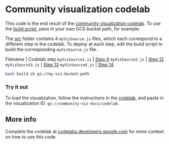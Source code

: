# Community visualization codelab

This code is the end result of the [community visualization
codelab](https://codelabs.developers.google.com/). To use the [build
script](./build.sh), pass in your own GCS bucket path, for example:

The [src](./src) folder contains 4 `myVizSource.js` files, which each correspond
to a different step in the codelab. To deploy at each step, edit the build
script to build the corresponding `myVizSource.js` file.

Filename           | Codelab step
`myVizSource1.js`  | [Step 4](https://codelabs.developers.google.com/codelabs/community-visualization/#4)
`myVizSource2.js`  | [Step 12](https://codelabs.developers.google.com/codelabs/community-visualization/#12)
`myVizSource3.js`  | [Step 13](https://codelabs.developers.google.com/codelabs/community-visualization/#13)
`myVizSource4.js`  | [Step 14](https://codelabs.developers.google.com/codelabs/community-visualization/#14)

```bash
bash build.sh gs://my-viz-bucket-path
```

### Try it out
To load the visualization, follow the instructions in the
[codelab](https://codelabs.developers.google.com/codelabs/community-visualization/#10),
and paste in the visualization ID: `gs://community-viz-docs/codelab`.

## More info
Complete the codelab at
[codelabs.developers.google.com](https://codelabs.developers.google.com/codelabs/community-visualization)
for more context on how to use this code.
